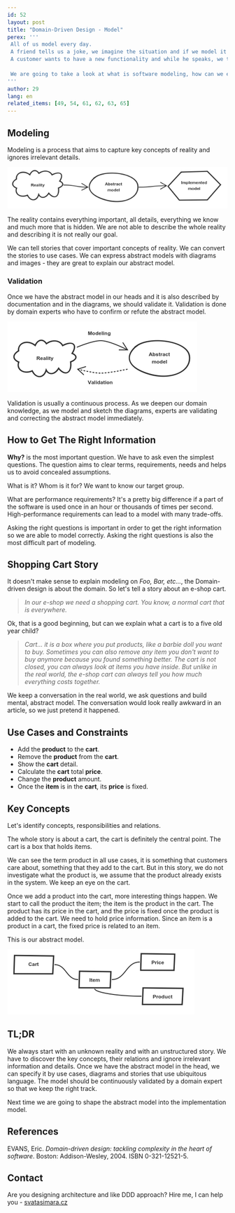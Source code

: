 ```yaml
---
id: 52
layout: post
title: "Domain-Driven Design - Model"
perex: '''
 All of us model every day.
 A friend tells us a joke, we imagine the situation and if we model it as is intended, we find the situation funny.
 A customer wants to have a new functionality and while he speaks, we try to imagine what does the customer wants - we model.

 We are going to take a look at what is software modeling, how can we express the model and how can we capture key concepts.
'''
author: 29
lang: en
related_items: [49, 54, 61, 62, 63, 65]
---
```


## Modeling

Modeling is a process that aims to capture key concepts of reality and ignores irrelevant details.

![unshaped reality converted to shaped abstract model converted to concrete implementation model](/assets/images/posts/2017/ddd-model/modelling.png)

The reality contains everything important, all details, everything we know and much more that is hidden.
We are not able to describe the whole reality and describing it is not really our goal.

We can tell stories that cover important concepts of reality.
We can convert the stories to use cases.
We can express abstract models with diagrams and images - they are great to explain our abstract model.

### Validation

Once we have the abstract model in our heads and it is also described by documentation and in the diagrams, we should validate it.
Validation is done by domain experts who have to confirm or refute the abstract model.

![reality is modeled by abstract model and abstract model is validated by reality](/assets/images/posts/2017/ddd-model/validation.png)

Validation is usually a continuous process.
As we deepen our domain knowledge, as we model and sketch the diagrams, experts are validating and correcting the abstract model immediately.

## How to Get The Right Information

**Why?** is the most important question.
We have to ask even the simplest questions.
The question aims to clear terms, requirements, needs and helps us to avoid concealed assumptions.

What is it? Whom is it for? We want to know our target group.

What are performance requirements? It's a pretty big difference if a part of the software is used once in an hour or thousands of times per second.
High-performance requirements can lead to a model with many trade-offs.

Asking the right questions is important in order to get the right information so we are able to model correctly.
Asking the right questions is also the most difficult part of modeling.

## Shopping Cart Story

It doesn't make sense to explain modeling on *Foo, Bar, etc...*, the Domain-driven design is about the domain.
So let's tell a story about an e-shop cart.

> *In our e-shop we need a shopping cart.  You know, a normal cart that is everywhere.*

Ok, that is a good beginning, but can we explain what a cart is to a five old year child?

> *Cart... it is a box where you put products, like a barbie doll you want to buy.
Sometimes you can also remove any item you don't want to buy anymore because you found something better.
The cart is not closed, you can always look at items you have inside.
But unlike in the real world, the e-shop cart can always tell you how much everything costs together.*

We keep a conversation in the real world, we ask questions and build mental, abstract model.
The conversation would look really awkward in an article, so we just pretend it happened.

## Use Cases and Constraints

* Add the **product** to the **cart**.
* Remove the **product** from the **cart**.
* Show the **cart** detail.
* Calculate the **cart** total **price**.
* Change the **product** amount.
* Once the **item** is in the **cart**, its **price** is fixed.

## Key Concepts

Let's identify concepts, responsibilities and relations.

The whole story is about a cart, the cart is definitely the central point. The cart is a box that holds items.

We can see the term product in all use cases, it is something that customers care about, something that they add to the cart.
But in this story, we do not investigate what the product is, we assume that the product already exists in the system.
We keep an eye on the cart.

Once we add a product into the cart, more interesting things happen.
We start to call the product the item; the item is the product in the cart.
The product has its price in the cart, and the price is fixed once the product is added to the cart.
We need to hold price information.
Since an item is a product in a cart, the fixed price is related to an item.

This is our abstract model.

![cart is related to item, item is related to product and price](/assets/images/posts/2017/ddd-model/cart_model.png)

## TL;DR

We always start with an unknown reality and with an unstructured story.
We have to discover the key concepts, their relations and ignore irrelevant information and details.
Once we have the abstract model in the head, we can specify it by use cases, diagrams and stories that use ubiquitous language.
The model should be continuously validated by a domain expert so that we keep the right track.

Next time we are going to shape the abstract model into the implementation model.

## References

EVANS, Eric. *Domain-driven design: tackling complexity in the heart of software*. Boston: Addison-Wesley, 2004. ISBN 0-321-12521-5.

## Contact

Are you designing architecture and like DDD approach? Hire me, I can help you - [svatasimara.cz](http://svatasimara.cz/)
